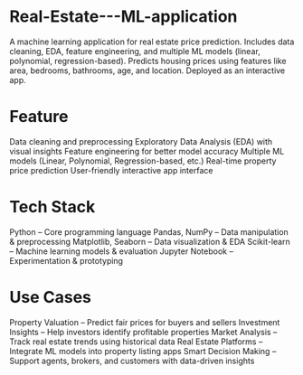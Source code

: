 # Real-Estate---ML-application
A machine learning application for real estate price prediction. Includes data cleaning, EDA, feature engineering, and multiple ML models (linear, polynomial, regression-based). Predicts housing prices using features like area, bedrooms, bathrooms, age, and location. Deployed as an interactive app.

# Feature
Data cleaning and preprocessing
Exploratory Data Analysis (EDA) with visual insights
Feature engineering for better model accuracy
Multiple ML models (Linear, Polynomial, Regression-based, etc.)
Real-time property price prediction
User-friendly interactive app interface

# Tech Stack

Python – Core programming language
Pandas, NumPy – Data manipulation & preprocessing
Matplotlib, Seaborn – Data visualization & EDA
Scikit-learn – Machine learning models & evaluation
Jupyter Notebook – Experimentation & prototyping

# Use Cases

Property Valuation – Predict fair prices for buyers and sellers
Investment Insights – Help investors identify profitable properties
Market Analysis – Track real estate trends using historical data
Real Estate Platforms – Integrate ML models into property listing apps
Smart Decision Making – Support agents, brokers, and customers with data-driven insights
